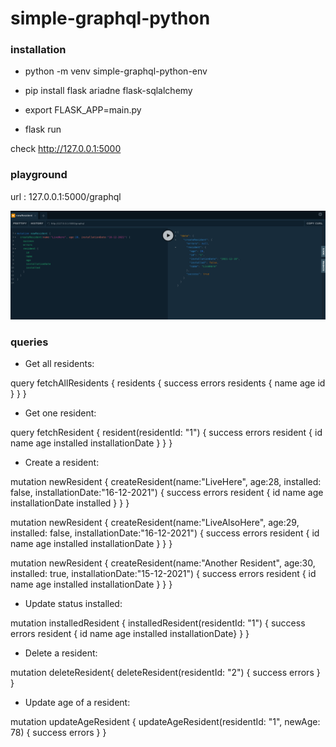 # simple-graphql-python

### installation

- python -m venv simple-graphql-python-env

- pip install flask ariadne flask-sqlalchemy

- export FLASK_APP=main.py

- flask run

check http://127.0.0.1:5000

### playground

url : 127.0.0.1:5000/graphql

![app screenshot](api/img/playground.png "Playground")


### queries

- Get all residents: 

query fetchAllResidents {
  residents {
    success
    errors
    residents {
      name
      age
      id
    }
  }
}

- Get one resident: 

query fetchResident {
  resident(residentId: "1") {
    success
    errors
    resident { id name age installed installationDate }
  }
}

- Create a resident: 

mutation newResident {
  createResident(name:"LiveHere", age:28, installed: false, installationDate:"16-12-2021") {
    success
    errors
    resident {
      id
      name
      age
      installationDate
      installed
    }
  }
}


mutation newResident {
  createResident(name:"LiveAlsoHere", age:29, installed: false, installationDate:"16-12-2021") {
    success
    errors
    resident {
      id 
      name 
      age 
      installed 
      installationDate
    }
  }
}

mutation newResident {
  createResident(name:"Another Resident", age:30, installed: true, installationDate:"15-12-2021") {
    success
    errors
    resident {
      id 
      name 
      age 
      installed 
      installationDate
    }
  }
}

- Update status installed:

mutation installedResident {
  installedResident(residentId: "1") {
    success
    errors
    resident { id name age installed installationDate}
  }
}

- Delete a resident:

mutation deleteResident{
  deleteResident(residentId: "2") {
    success
    errors
  }
}

- Update age of a resident:

mutation updateAgeResident {
  updateAgeResident(residentId: "1", newAge: 78) {
    success
    errors
  }
}
